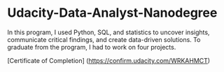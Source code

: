 # Udacity-Data-Analyst-Nanodegree

In this program, I used Python, SQL, and statistics to uncover insights, communicate critical findings, and create data-driven solutions. To graduate from the program, I had to work on four projects.

[Certificate of Completion] (https://confirm.udacity.com/WRKAHMCT)
